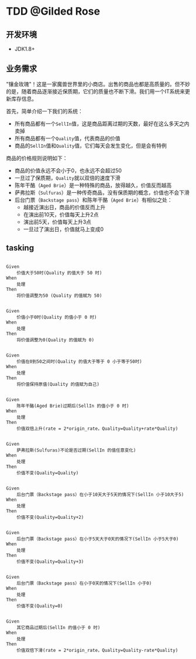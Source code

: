 # TDD @Gilded Rose


## 开发环境
 - JDK1.8+
 
## 业务需求

"镶金玫瑰"！这是一家魔兽世界里的小商店。出售的商品也都是高质量的。但不妙的是，随着商品逐渐接近保质期，它们的质量也不断下滑。我们用一个IT系统来更新库存信息。

首先，简单介绍一下我们的系统：

- 所有商品都有一个`SellIn`值，这是商品距离过期的天数，最好在这么多天之内卖掉
- 所有商品都有一个`Quality`值，代表商品的价值
- 商品的`SellIn`值和`Quality`值，它们每天会发生变化，但是会有特例


商品的价格规则说明如下：

- 商品的价值永远不会小于0，也永远不会超过50
- 一旦过了保质期，`Quality`就以双倍的速度下滑
- 陈年干酪（`Aged Brie`）是一种特殊的商品，放得越久，价值反而越高
- 萨弗拉斯（`Sulfuras`）是一种传奇商品，没有保质期的概念，价值也不会下滑
- 后台门票（`Backstage pass`）和陈年干酪（`Aged Brie`）有相似之处：
	- 越接近演出日，商品的价值反而上升
	- 在演出前10天，价值每天上升2点
	- 演出前5天，价值每天上升3点
	- 一旦过了演出日，价值就马上变成0


## tasking 


~~~

Given  
	价值大于50时(Quality 的值大于 50 时)
When
	处理
Then
	将价值调整为50 (Quality 的值赋为 50)


Given  
	价值小于0时(Quality 的值小于 0 时)
When
	处理
Then
	将价值调整为0(Quality 的值赋为 0)


Given  
	价值在0到50之间时(Quality 的值大于等于 0 小于等于50时)
When
	处理
Then
	将价值保持原值(Quality 的值赋为自己)


Given  
	陈年干酪(Aged Brie)过期后(SellIn 的值小于 0 时)
When
	处理
Then
	价值双倍上升(rate = 2*origin_rate，Quality=Quality+rate*Quality)


Given  
	萨弗拉斯(Sulfuras)不论是否过期(SellIn 的值任意变化)
When
	处理
Then
	价值不变(Quality=Quality)


Given  
	后台门票（Backstage pass）在小于10天大于5天的情况下(SellIn 小于10大于5)
When
	处理
Then
	价值不变(Quality=Quality+2)


Given  
	后台门票（Backstage pass）在小于5天大于0天的情况下(SellIn 小于5大于0)
When
	处理
Then
	价值不变(Quality=Quality+3)


Given  
	后台门票（Backstage pass）在小于0天的情况下(SellIn 小于0)
When
	处理
Then
	价值不变(Quality=0)


Given  
	其它商品过期后(SellIn 的值小于 0 时)
When
	处理
Then
	价值双倍下滑(rate = 2*origin_rate，Quality=Quality-rate*Quality)

~~~
